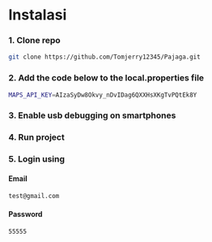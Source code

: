 # Instalasi

### 1. Clone repo
   ```sh 
   git clone https://github.com/Tomjerry12345/Pajaga.git
   ```
### 2. Add the code below to the local.properties file
   ```sh 
   MAPS_API_KEY=AIzaSyDw8Okvy_nDvIDag6QXXHsXKgTvPQtEk8Y
   ```
### 3. Enable usb debugging on smartphones
### 4. Run project
### 5. Login using
   #### Email
   ```sh 
   test@gmail.com
   ```
   #### Password
   ```sh 
   55555
   ```
